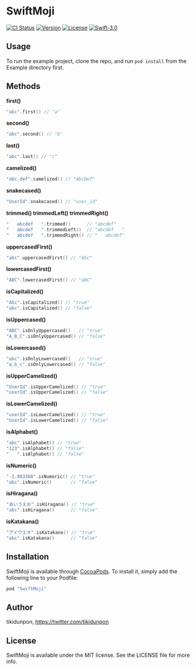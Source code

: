# SwiftMoji

[![CI Status](http://img.shields.io/travis/tikidunpon/SwiftMoji.svg?style=flat)](https://travis-ci.org/tikidunpon/SwiftMoji)
[![Version](https://img.shields.io/cocoapods/v/SwiftMoji.svg?style=flat)](http://cocoapods.org/pods/SwiftMoji)
[![License](https://img.shields.io/cocoapods/l/SwiftMoji.svg?style=flat)](http://cocoapods.org/pods/SwiftMoji)
[![Swift-3.0](https://img.shields.io/badge/Swift-3.0-blue.svg)]()

## Usage

To run the example project, clone the repo, and run `pod install` from the Example directory first.


## Methods

**first()**
```swift
"abc".first() // "a"
```

**second()**
```swift
"abc".second() // "b"
```

**last()**
```swift
"abc".last() // "c"
```

**camelized()**
```swift
"abc_def".camelized() // "AbcDef"
```  

**snakecased()**
```swift
"UserId".snakecased() // "user_id"
```

**trimmed() trimmedLeft() trimmedRight()**
```swift
"   abcdef   ".trimmed()      // "abcdef"
"   abcdef   ".trimmedLeft()  // "abcdef   "
"   abcdef   ".trimmedRight() // "   abcdef"
```

**uppercasedFirst()**
```swift
"abc".uppercasedFirst() // "Abc"
```

**lowercasedFirst()**
```swift
"ABC".lowercasedFirst() // "aBC"
```

**isCapitalized()**
```swift
"Abc".isCapitalized() // "true"
"abc".isCapitalized() // "false"
```

**isUppercased()**
```swift
"ABC".isOnlyUppercased()   // "true"
"A_B_C".isOnlyUppercased() // "false"
```

**isLowercased()**
```swift
"abc".isOnlyLowercased()   // "true"
"a_b_c".isOnlyLowercased() // "false"
```

**isUpperCamelized()**
```swift
"UserId".isUpperCamelized() // "true"
"userId".isUpperCamelized() // "false"
```

**isLowerCamelized()**
```swift
"userId".isLowerCamelized() // "true"
"UserId".isLowerCamelized() // "false"
```

**isAlphabet()**
```swift
"abc".isAlphabet() // "true"
"123".isAlphabet() // "false"
"   ".isAlphabet() // "false"
```

**isNumeric()**
```swift
"-1.983388".isNumeric() // "true"
"abc".isNumeric()       // "false"
```

**isHiragana()**
```swift
"あいうえお".isHiragana() // "true"
"abc".isHiragana()      // "false"
```  

**isKatakana()**
```swift
"アイウエオ".isKatakana() // "true"
"abc".isKatakana()      // "false"
```

## Installation

SwiftMoji is available through [CocoaPods](http://cocoapods.org). To install
it, simply add the following line to your Podfile:

```ruby
pod "SwiftMoji"
```

## Author

tikidunpon, https://twitter.com/tikidunpon

## License

SwiftMoji is available under the MIT license. See the LICENSE file for more info.
